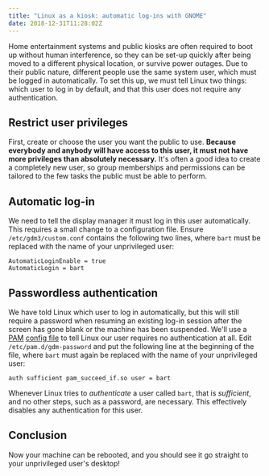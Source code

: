 ```yaml
---
title: "Linux as a kiosk: automatic log-ins with GNOME"
date: 2018-12-31T11:28:02Z
---
```


Home entertainment systems and public kiosks are often required to boot up without human interference, so they can be
set-up quickly after being moved to a different physical location, or survive power outages. Due to their public nature,
different people use the same system user, which must be logged in automatically. To set this up, we must tell Linux two
things: which user to log in by default, and that this user does not require any authentication.

## Restrict user privileges
First, create or choose the user you want the public to use. **Because everybody and anybody will have access to this
user, it must not have more privileges than absolutely necessary.** It's often a good idea to create a completely new
user, so group memberships and permissions can be tailored to the few tasks the public must be able to perform.

## Automatic log-in
We need to tell the display manager it must log in this user automatically. This requires a small change to a
configuration file. Ensure `/etc/gdm3/custom.conf` contains the following two lines, where `bart` must be replaced with
the name of your unprivileged user:
```
AutomaticLoginEnable = true
AutomaticLogin = bart
```

## Passwordless authentication
We have told Linux which user to log in automatically, but this will still require a password when resuming an existing
log-in session after the screen has gone blank or the machine has been suspended. We'll use a
[PAM](https://en.wikipedia.org/wiki/Linux_PAM) [config file](https://linux.die.net/man/5/pam.d) to tell Linux our user
requires no authentication at all. Edit `/etc/pam.d/gdm-password` and put the following line at the beginning of the
file, where `bart` must again be replaced with the name of your unprivileged user:
```
auth sufficient pam_succeed_if.so user = bart
```
Whenever Linux tries to *authenticate* a user called `bart`, that is *sufficient*, and no other steps, such as a
password, are necessary. This effectively disables any authentication for this user.

## Conclusion
Now your machine can be rebooted, and you should see it go straight to your unprivileged user's desktop! 